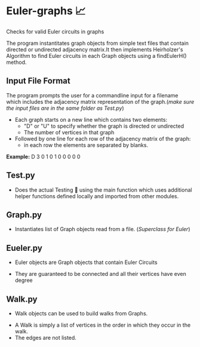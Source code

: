 # Euler-graphs 📈
Checks for valid Euler circuits in graphs

The program instantitates graph objects from simple text files that contain directed or undirected adjacency matrix.It then implements Heirholzer's Algorithm to find Euler circuits in each Graph objects using a findEulerH() method.

## Input File Format

The program prompts the user for a commandline input for a filename which includes the adjacency matrix representation of the graph.(*make sure the input files are in the same folder as Test.py*)

* Each graph starts on a new line which contains two elements: 
    - "D" or "U" to specify whether the graph is directed or undirected
    - The number of vertices in that graph
* Followed by one line for each row of the adjacency matrix of the graph: 
    - in each row the elements are separated by blanks.

**Example:**
D 3
0 1 0
1 0 0
0 0 0


## Test.py

* Does the actual Testing 🧪 using the main function which uses additional helper functions defined locally and imported from other modules.

## Graph.py

* Instantiates list of Graph objects read from a file. (*Superclass for Euler*)

## Eueler.py

* Euler objects are Graph objects that contain Euler Circuits
 - They are guaranteed to be connected and all their vertices have even degree

## Walk.py

* Walk objects can be used to build walks from Graphs.
 - A Walk is simply a list of vertices in the order in which they occur in the walk.
 - The edges are not listed.
